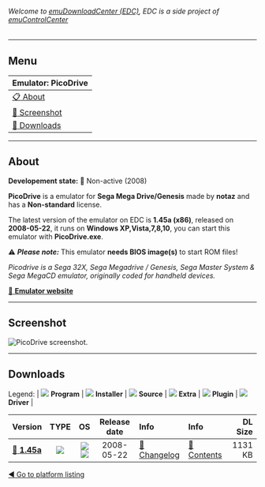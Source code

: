 ###### Welcome to [emuDownloadCenter (EDC)](https://github.com/PhoenixInteractiveNL/emuDownloadCenter/wiki/), EDC is a side project of [emuControlCenter](https://github.com/PhoenixInteractiveNL/emuControlCenter/wiki/)
***
## Menu
| **Emulator: PicoDrive** |
|:---------|
| [:clipboard: About](#about) |
| [:sunrise: Screenshot](#screenshot) |
| [:floppy_disk: Downloads](#downloads) |
***
## About
**Developement state:** :red_circle: Non-active (2008)

**PicoDrive** is a emulator for **Sega Mega Drive/Genesis** made by **notaz** and has a **Non-standard** license.

The latest version of the emulator on EDC is **1.45a (x86)**, released on **2008-05-22**, it runs on **Windows XP,Vista,7,8,10**, you can start this emulator with **PicoDrive.exe**.

:warning: _**Please note:**_ This emulator **needs BIOS image(s)** to start ROM files!

_Picodrive is a Sega 32X, Sega Megadrive / Genesis, Sega Master System & Sega MegaCD emulator, originally coded for handheld devices._

[:link: **Emulator website**](http://notaz.gp2x.de/svp.php)
***
## Screenshot
![](https://raw.githubusercontent.com/PhoenixInteractiveNL/emuDownloadCenter/master/hooks/picodrive/emulator_screen_01.jpg "PicoDrive screenshot.")
***
## Downloads
Legend:
| ![](https://raw.githubusercontent.com/wiki/PhoenixInteractiveNL/emuDownloadCenter/images_misc/icon_program_24.png) **Program** | 
![](https://raw.githubusercontent.com/wiki/PhoenixInteractiveNL/emuDownloadCenter/images_misc/icon_installer_24.png) **Installer** | 
![](https://raw.githubusercontent.com/wiki/PhoenixInteractiveNL/emuDownloadCenter/images_misc/icon_source_code_24.png) **Source** | 
![](https://raw.githubusercontent.com/wiki/PhoenixInteractiveNL/emuDownloadCenter/images_misc/icon_extra_24.png) **Extra** | 
![](https://raw.githubusercontent.com/wiki/PhoenixInteractiveNL/emuDownloadCenter/images_misc/icon_plugin_24.png) **Plugin** | 
![](https://raw.githubusercontent.com/wiki/PhoenixInteractiveNL/emuDownloadCenter/images_misc/icon_driver_24.png) **Driver** | 
 
 
| Version  | TYPE | OS | Release date  | Info       | Info       | DL Size    |
|:---------|:----:|:--:|:-------------:|:-----------|:-----------|-----------:|
| [:floppy_disk: **1.45a**](https://github.com/PhoenixInteractiveNL/edc-repo0001/raw/master/picodrive/1.45a.7z) | ![](https://raw.githubusercontent.com/wiki/PhoenixInteractiveNL/emuDownloadCenter/images_misc/icon_program_24.png) | ![](https://raw.githubusercontent.com/wiki/PhoenixInteractiveNL/emuDownloadCenter/images_misc/logo_windows_24.png)![](https://raw.githubusercontent.com/wiki/PhoenixInteractiveNL/emuDownloadCenter/images_misc/icon_32-bit_24.png) | 2008-05-22 | [:page_facing_up: Changelog](https://github.com/PhoenixInteractiveNL/edc-repo0001/blob/master/picodrive/1.45a_changelog.txt) | [:mag_right: Contents](https://github.com/PhoenixInteractiveNL/edc-repo0001/blob/master/picodrive/1.45a_contents.txt) | 1131 KB |

[:arrow_backward: Go to platform listing](https://github.com/PhoenixInteractiveNL/emuDownloadCenter/wiki/EDC-Platform-List)
